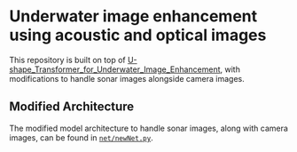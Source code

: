 
# Underwater image enhancement using acoustic and optical images

This repository is built on top of [U-shape_Transformer_for_Underwater_Image_Enhancement](https://github.com/LintaoPeng/U-shape_Transformer_for_Underwater_Image_Enhancement), with modifications to handle sonar images alongside camera images.

## Modified Architecture
The modified model architecture to handle sonar images, along with camera images, can be found in [`net/newNet.py`](./net/newNet.py).

